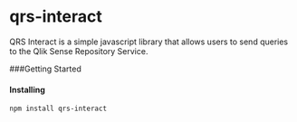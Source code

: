 # qrs-interact
QRS Interact is a simple javascript library that allows users to send queries to the Qlik Sense Repository Service.

###Getting Started

####   Installing
```npm install qrs-interact```